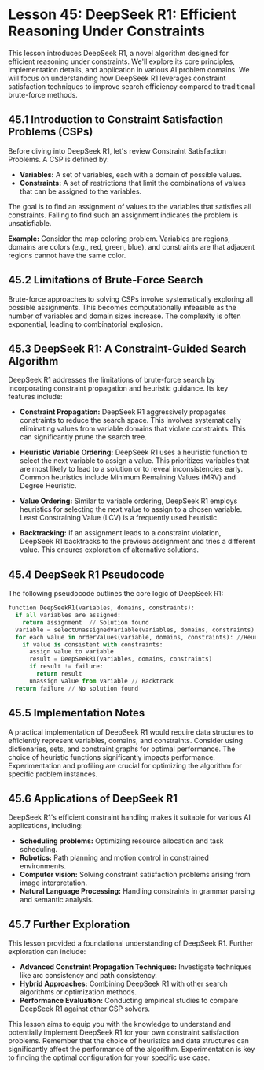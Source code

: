 # Lesson 45: DeepSeek R1: Efficient Reasoning Under Constraints

This lesson introduces DeepSeek R1, a novel algorithm designed for efficient reasoning under constraints.  We'll explore its core principles, implementation details, and application in various AI problem domains.  We will focus on understanding how DeepSeek R1 leverages constraint satisfaction techniques to improve search efficiency compared to traditional brute-force methods.


## 45.1 Introduction to Constraint Satisfaction Problems (CSPs)

Before diving into DeepSeek R1, let's review Constraint Satisfaction Problems. A CSP is defined by:

* **Variables:** A set of variables, each with a domain of possible values.
* **Constraints:** A set of restrictions that limit the combinations of values that can be assigned to the variables.

The goal is to find an assignment of values to the variables that satisfies all constraints.  Failing to find such an assignment indicates the problem is unsatisfiable.

**Example:**  Consider the map coloring problem. Variables are regions, domains are colors (e.g., red, green, blue), and constraints are that adjacent regions cannot have the same color.


## 45.2 Limitations of Brute-Force Search

Brute-force approaches to solving CSPs involve systematically exploring all possible assignments. This becomes computationally infeasible as the number of variables and domain sizes increase.  The complexity is often exponential, leading to combinatorial explosion.


## 45.3 DeepSeek R1: A Constraint-Guided Search Algorithm

DeepSeek R1 addresses the limitations of brute-force search by incorporating constraint propagation and heuristic guidance. Its key features include:

* **Constraint Propagation:** DeepSeek R1 aggressively propagates constraints to reduce the search space.  This involves systematically eliminating values from variable domains that violate constraints.  This can significantly prune the search tree.

* **Heuristic Variable Ordering:**  DeepSeek R1 uses a heuristic function to select the next variable to assign a value. This prioritizes variables that are most likely to lead to a solution or to reveal inconsistencies early.  Common heuristics include Minimum Remaining Values (MRV) and Degree Heuristic.

* **Value Ordering:** Similar to variable ordering, DeepSeek R1 employs heuristics for selecting the next value to assign to a chosen variable.  Least Constraining Value (LCV) is a frequently used heuristic.

* **Backtracking:**  If an assignment leads to a constraint violation, DeepSeek R1 backtracks to the previous assignment and tries a different value.  This ensures exploration of alternative solutions.


## 45.4 DeepSeek R1 Pseudocode

The following pseudocode outlines the core logic of DeepSeek R1:

```python
function DeepSeekR1(variables, domains, constraints):
  if all variables are assigned:
    return assignment  // Solution found
  variable = selectUnassignedVariable(variables, domains, constraints) //Heuristic selection
  for each value in orderValues(variable, domains, constraints): //Heuristic ordering
    if value is consistent with constraints:
      assign value to variable
      result = DeepSeekR1(variables, domains, constraints)
      if result != failure:
        return result
      unassign value from variable // Backtrack
  return failure // No solution found
```


## 45.5 Implementation Notes

A practical implementation of DeepSeek R1 would require data structures to efficiently represent variables, domains, and constraints.  Consider using dictionaries, sets, and constraint graphs for optimal performance.  The choice of heuristic functions significantly impacts performance.  Experimentation and profiling are crucial for optimizing the algorithm for specific problem instances.


## 45.6  Applications of DeepSeek R1

DeepSeek R1's efficient constraint handling makes it suitable for various AI applications, including:

* **Scheduling problems:** Optimizing resource allocation and task scheduling.
* **Robotics:** Path planning and motion control in constrained environments.
* **Computer vision:** Solving constraint satisfaction problems arising from image interpretation.
* **Natural Language Processing:** Handling constraints in grammar parsing and semantic analysis.


## 45.7 Further Exploration

This lesson provided a foundational understanding of DeepSeek R1.  Further exploration can include:

* **Advanced Constraint Propagation Techniques:**  Investigate techniques like arc consistency and path consistency.
* **Hybrid Approaches:** Combining DeepSeek R1 with other search algorithms or optimization methods.
* **Performance Evaluation:**  Conducting empirical studies to compare DeepSeek R1 against other CSP solvers.


This lesson aims to equip you with the knowledge to understand and potentially implement DeepSeek R1 for your own constraint satisfaction problems. Remember that the choice of heuristics and data structures can significantly affect the performance of the algorithm.  Experimentation is key to finding the optimal configuration for your specific use case.
